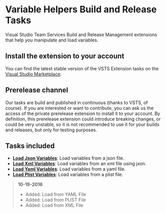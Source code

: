 # Variable Helpers Build and Release Tasks

Visual Studio Team Services Build and Release Management extensions that help you manipulate and load variables.

## Install the extension to your account

You can find the latest stable version of the VSTS Extension tasks on the [Visual Studio Marketplace](https://marketplace.visualstudio.com/items?itemName=geeklearningio.gl-vsts-tasks-file-patch).

## Prerelease channel

Our tasks are build and published in continuous (thanks to VSTS, of course). If you are interested or want to contribute, you can ask us the access of the private prerelease extension to install it to your account.
By definition, this prerelease extension could introduce breaking changes, or could be very unstable, so it is not recommended to use it for your builds and releases, but only for testing purposes.

## Tasks included

* **[Load Json Variables](https://github.com/geeklearningio/gl-vsts-tasks-variables/wiki/Load-Json-Variables)**: Load variables from a json file.
* **[Load Xml Variables](https://github.com/geeklearningio/gl-vsts-tasks-variables/wiki/Load-Xml-Variables)**: Load variables from an xml file using jxon.
* **[Load Yaml Variables](https://github.com/geeklearningio/gl-vsts-tasks-variables/wiki/Load-Yaml-Variables)**: Load variables from a yaml file.
* **[Load Plist Variables](https://github.com/geeklearningio/gl-vsts-tasks-variables/wiki/Load-Plist-Variables)**: Load variables from a plist file.

> **10-19-2016**
> - Added: Load from YAML File
> - Added: Load from PLIST File
> - Added: Load from XML File
